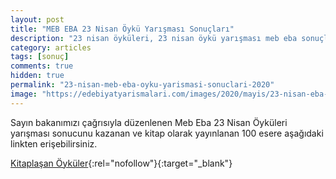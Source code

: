 ```yaml
---
layout: post
title: "MEB EBA 23 Nisan Öykü Yarışması Sonuçları"
description: "23 nisan öyküleri, 23 nisan öykü yarışması meb eba sonuçları, meb öykü yarışması 2020"
category: articles
tags: [sonuç]
comments: true
hidden: true
permalink: "23-nisan-meb-eba-oyku-yarismasi-sonuclari-2020"
image: "https://edebiyatyarismalari.com/images/2020/mayis/23-nisan-eba-meb-oyku-yarismasi-sonuclari.JPG"
---
```


Sayın bakanımızı çağrısıyla düzenlenen Meb Eba 23 Nisan Öyküleri yarışması sonucunu kazanan ve kitap olarak yayınlanan 100 esere aşağıdaki linkten erişebilirsiniz.

[Kitaplaşan Öyküler](http://cdn.eba.gov.tr/oykuler/?ref=edebiyatyarismalari.com){:rel="nofollow"}{:target="_blank"}